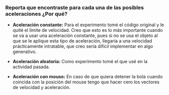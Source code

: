 ### Reporta que encontraste para cada una de las posibles aceleraciones ¿Por qué?

- **Aceleración constante:** Para el experimento tomé el código original y le quité el límite de velocidad. Creo que esto es lo más importante cuando se va a usar
una aceleración constante, pues si no se usa el objeto al que se le aplique esta tipo de aceleración, llegaría a una velocidad prácticamente intratable, que creo 
sería difícil implementar en algo generativo.

- **Aceleración aleatoria:** Como experimento tomé el que usé en la actividad pasada.

- **Aceleración con mouse:** En caso de que quiera detener la bola cuando coincida con la posición del mouse tengo que hacer cero los vectores de velocidad y aceleración.
